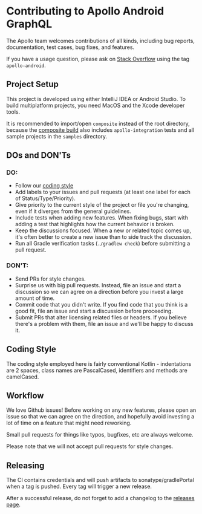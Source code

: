 Contributing to Apollo Android GraphQL 
======================================

The Apollo team welcomes contributions of all kinds, including bug reports, documentation, test cases, bug fixes, and features.

If you have a usage question, please ask on [Stack Overflow](https://stackoverflow.com/) using the tag `apollo-android`.

Project Setup
-------------

This project is developed using either IntelliJ IDEA or Android Studio. To build multiplatform projects, you need MacOS and the Xcode developer tools.
 
It is recommended to import/open `composite` instead of the root directory, because the [composite build](https://docs.gradle.org/current/userguide/composite_builds.html) also includes `apollo-integration` tests and all sample projects in the `samples` directory.

DOs and DON'Ts
--------------

### DO:

* Follow our [coding style](#coding-style)
* Add labels to your issues and pull requests (at least one label for each of Status/Type/Priority).
* Give priority to the current style of the project or file you're changing, even if it diverges from the general guidelines.
* Include tests when adding new features. When fixing bugs, start with adding a test that highlights how the current behavior is broken.
* Keep the discussions focused. When a new or related topic comes up, it's often better to create a new issue than to side track the discussion.
* Run all Gradle verification tasks (`./gradlew check`) before submitting a pull request.

### DON'T:

* Send PRs for style changes.
* Surprise us with big pull requests. Instead, file an issue and start a discussion so we can agree on a direction before you invest a large amount of time.
* Commit code that you didn't write. If you find code that you think is a good fit, file an issue and start a discussion before proceeding.
* Submit PRs that alter licensing related files or headers. If you believe there's a problem with them, file an issue and we'll be happy to discuss it.


Coding Style
------------

The coding style employed here is fairly conventional Kotlin - indentations are 2 spaces, class
names are PascalCased, identifiers and methods are camelCased.    

Workflow
--------

We love Github issues!  Before working on any new features, please open an issue so that we can agree on the
direction, and hopefully avoid investing a lot of time on a feature that might need reworking.

Small pull requests for things like typos, bugfixes, etc are always welcome.

Please note that we will not accept pull requests for style changes.

Releasing
--------

The CI contains credentials and will push artifacts to sonatype/gradlePortal when a tag is pushed. Every tag will trigger a new release.

After a successful release, do not forget to add a changelog to the [releases page](https://github.com/apollographql/apollo-android/releases).
